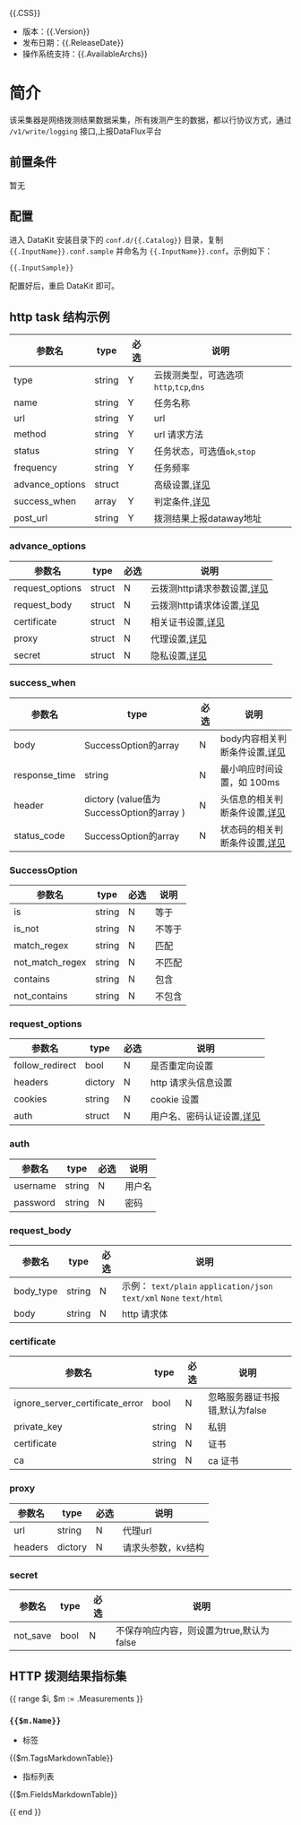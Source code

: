 {{.CSS}}

- 版本：{{.Version}}
- 发布日期：{{.ReleaseDate}}
- 操作系统支持：{{.AvailableArchs}}

# 简介

该采集器是网络拨测结果数据采集，所有拨测产生的数据，都以行协议方式，通过 `/v1/write/logging` 接口,上报DataFlux平台

## 前置条件

暂无

## 配置

进入 DataKit 安装目录下的 `conf.d/{{.Catalog}}` 目录，复制 `{{.InputName}}.conf.sample` 并命名为 `{{.InputName}}.conf`。示例如下：

```python
{{.InputSample}}
```

配置好后，重启 DataKit 即可。

## http task 结构示例

|  参数名        |   type  | 必选  |          说明          |
|---------------|----------|----|------------------------|
| type          |  string  |  Y | 云拨测类型，可选选项`http`,`tcp`,`dns`  |
| name       |  string   |  Y | 任务名称|
| url       |  string   |  Y | url|
| method       |  string   |  Y | url 请求方法|
| status       |  string   |  Y | 任务状态，可选值`ok`,`stop`|
| frequency       |  string   |  Y | 任务频率|
| advance_options  |  struct   |   | 高级设置,[详见](#advance_options) |
| success_when       |  array   | Y  |判定条件,[详见](#success_when) |
| post_url | string | Y | 拨测结果上报dataway地址|

### advance_options 

|  参数名        |   type  | 必选  |          说明          |
|---------------|----------|----|------------------------|
| request_options          |  struct  |  N | 云拨测http请求参数设置,[详见](#request_options)  |
| request_body       |  struct   |  N | 云拨测http请求体设置,[详见](#request_body)|
| certificate       |  struct   |  N | 相关证书设置,[详见](#certificate)|
| proxy     |  struct   |  N | 代理设置,[详见](#proxy)|
| secret       |  struct   |  N | 隐私设置,[详见](#secret)|


### success_when

|  参数名        |   type  | 必选  |          说明          |
|---------------|----------|----|------------------------|
| body          |  SuccessOption的array |  N |  body内容相关判断条件设置,[详见](#SuccessOption) |
| response_time |  string   |  N | 最小响应时间设置，如 100ms|
| header |  dictory (value值为 SuccessOption的array )   |  N | 头信息的相关判断条件设置,[详见](#SuccessOption)|
| status_code  |  SuccessOption的array   |  N | 状态码的相关判断条件设置,[详见](#SuccessOption)|

### SuccessOption

|  参数名        |   type  | 必选  |          说明          |
|---------------|----------|----|------------------------|
| is |  string  |  N | 等于 |
| is_not       |  string   |  N | 不等于|
| match_regex       |  string   |  N | 匹配 |
| not_match_regex     |  string   |  N | 不匹配|
| contains       |  string   |  N | 包含 |
| not_contains     |  string   |  N | 不包含 |

### request_options

|  参数名        |   type  | 必选  |          说明          |
|---------------|----------|----|------------------------|
| follow_redirect |  bool  |  N | 是否重定向设置 |
| headers       |  dictory   |  N | http 请求头信息设置|
| cookies       |  string   |  N | cookie 设置|
| auth     |  struct   |  N | 用户名、密码认证设置,[详见](#auth)|

### auth

|  参数名        |   type  | 必选  |          说明          |
|---------------|----------|----|------------------------|
| username |  string  |  N | 用户名  |
| password |  string   |  N | 密码|

###  request_body

|  参数名        |   type  | 必选  |          说明          |
|---------------|----------|----|------------------------|
| body_type |  string  |  N | 示例： `text/plain` `application/json` `text/xml` `None` `text/html`|
| body       |  string   |  N | http 请求体|

###  certificate

|  参数名        |   type  | 必选  |          说明          |
|---------------|----------|----|------------------------|
| ignore_server_certificate_error |  bool  |  N | 忽略服务器证书报错,默认为false |
| private_key       |  string   |  N | 私钥|
| certificate       |  string   |  N | 证书|
| ca     |  string   |  N | ca 证书 |

### proxy

|  参数名        |   type  | 必选  |          说明          |
|---------------|----------|----|------------------------|
| url |  string  |  N | 代理url|
| headers |  dictory   |  N | 请求头参数，kv结构|


### secret

|  参数名        |   type  | 必选  |          说明          |
|---------------|----------|----|------------------------|
| not_save |  bool  |  N | 不保存响应内容，则设置为true,默认为false|

##  HTTP 拨测结果指标集

{{ range $i, $m := .Measurements }}

### `{{$m.Name}}`

-  标签

{{$m.TagsMarkdownTable}}

- 指标列表

{{$m.FieldsMarkdownTable}}

{{ end }}
